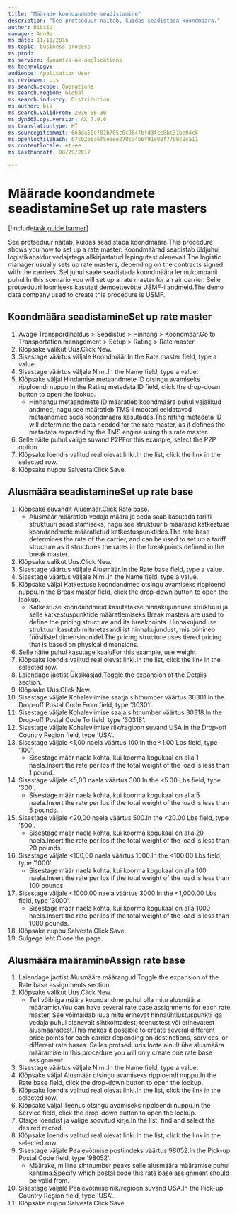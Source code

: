 ```yaml
--- 
title: "Määrade koondandmete seadistamine"
description: "See protseduur näitab, kuidas seadistada koondmäära."
author: BibiSp
manager: AnnBe
ms.date: 11/11/2016
ms.topic: business-process
ms.prod: 
ms.service: dynamics-ax-applications
ms.technology: 
audience: Application User
ms.reviewer: bis
ms.search.scope: Operations
ms.search.region: Global
ms.search.industry: Distribution
ms.author: bis
ms.search.validFrom: 2016-06-30
ms.dyn365.ops.version: AX 7.0.0
ms.translationtype: HT
ms.sourcegitcommit: 663da58ef01b705c0c984fbfd3fce8bc31be04c6
ms.openlocfilehash: b7c02e5a6f5eeee270ca4b6f91e90f7799c2ca11
ms.contentlocale: et-ee
ms.lasthandoff: 08/29/2017

---
```

# <a name="set-up-rate-masters"></a><span data-ttu-id="789c0-103">Määrade koondandmete seadistamine</span><span class="sxs-lookup"><span data-stu-id="789c0-103">Set up rate masters</span></span>

[!include[task guide banner](../../includes/task-guide-banner.md)]

<span data-ttu-id="789c0-104">See protseduur näitab, kuidas seadistada koondmäära.</span><span class="sxs-lookup"><span data-stu-id="789c0-104">This procedure shows you how to set up a rate master.</span></span> <span data-ttu-id="789c0-105">Koondmäärad seadistab üldjuhul logistikahaldur vedajatega allkirjastatud lepingutest olenevalt.</span><span class="sxs-lookup"><span data-stu-id="789c0-105">The logistic manager usually sets up rate masters, depending on the contracts signed with the carriers.</span></span> <span data-ttu-id="789c0-106">Sel juhul saate seadistada koondmäära lennukompanii puhul.</span><span class="sxs-lookup"><span data-stu-id="789c0-106">In this scenario you will set up a rate master for an air carrier.</span></span> <span data-ttu-id="789c0-107">Selle protseduuri loomiseks kasutati demoettevõtte USMF-i andmeid.</span><span class="sxs-lookup"><span data-stu-id="789c0-107">The demo data company used to create this procedure is USMF.</span></span>


## <a name="set-up-rate-master"></a><span data-ttu-id="789c0-108">Koondmäära seadistamine</span><span class="sxs-lookup"><span data-stu-id="789c0-108">Set up rate master</span></span>
1. <span data-ttu-id="789c0-109">Avage Transpordihaldus > Seadistus > Hinnang > Koondmäär.</span><span class="sxs-lookup"><span data-stu-id="789c0-109">Go to Transportation management > Setup > Rating > Rate master.</span></span>
2. <span data-ttu-id="789c0-110">Klõpsake valikut Uus.</span><span class="sxs-lookup"><span data-stu-id="789c0-110">Click New.</span></span>
3. <span data-ttu-id="789c0-111">Sisestage väärtus väljale Koondmäär.</span><span class="sxs-lookup"><span data-stu-id="789c0-111">In the Rate master field, type a value.</span></span>
4. <span data-ttu-id="789c0-112">Sisestage väärtus väljale Nimi.</span><span class="sxs-lookup"><span data-stu-id="789c0-112">In the Name field, type a value.</span></span>
5. <span data-ttu-id="789c0-113">Klõpsake väljal Hindamise metaandmete ID otsingu avamiseks ripploendi nuppu.</span><span class="sxs-lookup"><span data-stu-id="789c0-113">In the Rating metadata ID field, click the drop-down button to open the lookup.</span></span>
    * <span data-ttu-id="789c0-114">Hinnangu metaandmete ID määratleb koondmäära puhul vajalikud andmed, nagu see määratleb TMS-i mootori eeldatavad metaandmed seda koondmäära kasutades.</span><span class="sxs-lookup"><span data-stu-id="789c0-114">The rating metadata ID will determine the data needed for the rate master, as it defines the metadata expected by the TMS engine using this rate master.</span></span>  
6. <span data-ttu-id="789c0-115">Selle näite puhul valige suvand P2P</span><span class="sxs-lookup"><span data-stu-id="789c0-115">For this example, select the P2P option</span></span>
7. <span data-ttu-id="789c0-116">Klõpsake loendis valitud real olevat linki.</span><span class="sxs-lookup"><span data-stu-id="789c0-116">In the list, click the link in the selected row.</span></span>
8. <span data-ttu-id="789c0-117">Klõpsake nuppu Salvesta.</span><span class="sxs-lookup"><span data-stu-id="789c0-117">Click Save.</span></span>

## <a name="set-up-rate-base"></a><span data-ttu-id="789c0-118">Alusmäära seadistamine</span><span class="sxs-lookup"><span data-stu-id="789c0-118">Set up rate base</span></span>
1. <span data-ttu-id="789c0-119">Klõpsake suvandit Alusmäär.</span><span class="sxs-lookup"><span data-stu-id="789c0-119">Click Rate base.</span></span>
    * <span data-ttu-id="789c0-120">Alusmäär määratleb vedaja määra ja seda saab kasutada tariifi struktuuri seadistamiseks, nagu see struktuurib määrasid katkestuse koondandmete määratletud katkestuspunktides.</span><span class="sxs-lookup"><span data-stu-id="789c0-120">The rate base determines the rate of the carrier, and can be used to set up a tariff structure as it structures the rates in the breakpoints defined in the break master.</span></span>  
2. <span data-ttu-id="789c0-121">Klõpsake valikut Uus.</span><span class="sxs-lookup"><span data-stu-id="789c0-121">Click New.</span></span>
3. <span data-ttu-id="789c0-122">Sisestage väärtus väljale Alusmäär.</span><span class="sxs-lookup"><span data-stu-id="789c0-122">In the Rate base field, type a value.</span></span>
4. <span data-ttu-id="789c0-123">Sisestage väärtus väljale Nimi.</span><span class="sxs-lookup"><span data-stu-id="789c0-123">In the Name field, type a value.</span></span>
5. <span data-ttu-id="789c0-124">Klõpsake väljal Katkestuse koondandmed otsingu avamiseks ripploendi nuppu.</span><span class="sxs-lookup"><span data-stu-id="789c0-124">In the Break master field, click the drop-down button to open the lookup.</span></span>
    * <span data-ttu-id="789c0-125">Katkestuse koondandmeid kasutatakse hinnakujunduse struktuuri ja selle katkestuspunktide määratlemiseks.</span><span class="sxs-lookup"><span data-stu-id="789c0-125">Break masters are used to define the pricing structure and its breakpoints.</span></span> <span data-ttu-id="789c0-126">Hinnakujunduse struktuur kasutab mitmetasandilist hinnakujundust, mis põhineb füüsilistel dimensioonidel.</span><span class="sxs-lookup"><span data-stu-id="789c0-126">The pricing structure uses tiered pricing that is based on physical dimensions.</span></span>  
6. <span data-ttu-id="789c0-127">Selle näite puhul kasutage kaalu</span><span class="sxs-lookup"><span data-stu-id="789c0-127">For this example, use weight</span></span>
7. <span data-ttu-id="789c0-128">Klõpsake loendis valitud real olevat linki.</span><span class="sxs-lookup"><span data-stu-id="789c0-128">In the list, click the link in the selected row.</span></span>
8. <span data-ttu-id="789c0-129">Laiendage jaotist Üksikasjad.</span><span class="sxs-lookup"><span data-stu-id="789c0-129">Toggle the expansion of the Details section.</span></span>
9. <span data-ttu-id="789c0-130">Klõpsake Uus.</span><span class="sxs-lookup"><span data-stu-id="789c0-130">Click New.</span></span>
10. <span data-ttu-id="789c0-131">Sisestage väljale Kohaleviimise saatja sihtnumber väärtus 30301.</span><span class="sxs-lookup"><span data-stu-id="789c0-131">In the Drop-off Postal Code From field, type '30301'.</span></span>
11. <span data-ttu-id="789c0-132">Sisestage väljale Kohaleviimise saaja sihtnumber väärtus 30318.</span><span class="sxs-lookup"><span data-stu-id="789c0-132">In the Drop-off Postal Code To field, type '30318'.</span></span>
12. <span data-ttu-id="789c0-133">Sisestage väljale Kohaleviimise riik/regioon suvand USA.</span><span class="sxs-lookup"><span data-stu-id="789c0-133">In the Drop-off Country Region field, type 'USA'.</span></span>
13. <span data-ttu-id="789c0-134">Sisestage väljale <1,00 naela väärtus 100.</span><span class="sxs-lookup"><span data-stu-id="789c0-134">In the <1.00 Lbs field, type '100'.</span></span>
    * <span data-ttu-id="789c0-135">Sisestage määr naela kohta, kui koorma kogukaal on alla 1 naela.</span><span class="sxs-lookup"><span data-stu-id="789c0-135">Insert the rate per lbs if the total weight of the load is less than 1 pound.</span></span>  
14. <span data-ttu-id="789c0-136">Sisestage väljale <5,00 naela väärtus 300.</span><span class="sxs-lookup"><span data-stu-id="789c0-136">In the <5.00 Lbs field, type '300'.</span></span>
    * <span data-ttu-id="789c0-137">Sisestage määr naela kohta, kui koorma kogukaal on alla 5 naela.</span><span class="sxs-lookup"><span data-stu-id="789c0-137">Insert the rate per lbs if the total weight of the load is less than 5 pounds.</span></span>  
15. <span data-ttu-id="789c0-138">Sisestage väljale <20,00 naela väärtus 500.</span><span class="sxs-lookup"><span data-stu-id="789c0-138">In the <20.00 Lbs field, type '500'.</span></span>
    * <span data-ttu-id="789c0-139">Sisestage määr naela kohta, kui koorma kogukaal on alla 20 naela.</span><span class="sxs-lookup"><span data-stu-id="789c0-139">Insert the rate per lbs if the total weight of the load is less than 20 pounds.</span></span>  
16. <span data-ttu-id="789c0-140">Sisestage väljale <100,00 naela väärtus 1000.</span><span class="sxs-lookup"><span data-stu-id="789c0-140">In the <100.00 Lbs field, type '1000'.</span></span>
    * <span data-ttu-id="789c0-141">Sisestage määr naela kohta, kui koorma kogukaal on alla 100 naela.</span><span class="sxs-lookup"><span data-stu-id="789c0-141">Insert the rate per lbs if the total weight of the load is less than 100 pounds.</span></span>  
17. <span data-ttu-id="789c0-142">Sisestage väljale <1000,00 naela väärtus 3000.</span><span class="sxs-lookup"><span data-stu-id="789c0-142">In the <1,000.00 Lbs field, type '3000'.</span></span>
    * <span data-ttu-id="789c0-143">Sisestage määr naela kohta, kui koorma kogukaal on alla 1000 naela.</span><span class="sxs-lookup"><span data-stu-id="789c0-143">Insert the rate per lbs if the total weight of the load is less than 1000 pounds.</span></span>  
18. <span data-ttu-id="789c0-144">Klõpsake nuppu Salvesta.</span><span class="sxs-lookup"><span data-stu-id="789c0-144">Click Save.</span></span>
19. <span data-ttu-id="789c0-145">Sulgege leht.</span><span class="sxs-lookup"><span data-stu-id="789c0-145">Close the page.</span></span>

## <a name="assign-rate-base"></a><span data-ttu-id="789c0-146">Alusmäära määramine</span><span class="sxs-lookup"><span data-stu-id="789c0-146">Assign rate base</span></span>
1. <span data-ttu-id="789c0-147">Laiendage jaotist Alusmäära määrangud.</span><span class="sxs-lookup"><span data-stu-id="789c0-147">Toggle the expansion of the Rate base assignments section.</span></span>
2. <span data-ttu-id="789c0-148">Klõpsake valikut Uus.</span><span class="sxs-lookup"><span data-stu-id="789c0-148">Click New.</span></span>
    * <span data-ttu-id="789c0-149">Teil võib iga määra koondandme puhul olla mitu alusmäära määramist.</span><span class="sxs-lookup"><span data-stu-id="789c0-149">You can have several rate base assignments for each rate master.</span></span> <span data-ttu-id="789c0-150">See võimaldab luua mitu erinevat hinnaühtlustuspunkti iga vedaja puhul olenevalt sihtkohtadest, teenustest või erinevatest alusmääradest.</span><span class="sxs-lookup"><span data-stu-id="789c0-150">This makes it possible to create several different price points for each carrier depending on destinations, services, or different rate bases.</span></span> <span data-ttu-id="789c0-151">Selles protseduuris loote ainult ühe alusmäära määramise.</span><span class="sxs-lookup"><span data-stu-id="789c0-151">In this procedure you will only create one rate base assignment.</span></span>  
3. <span data-ttu-id="789c0-152">Sisestage väärtus väljale Nimi.</span><span class="sxs-lookup"><span data-stu-id="789c0-152">In the Name field, type a value.</span></span>
4. <span data-ttu-id="789c0-153">Klõpsake väljal Alusmäär otsingu avamiseks ripploendi nuppu.</span><span class="sxs-lookup"><span data-stu-id="789c0-153">In the Rate base field, click the drop-down button to open the lookup.</span></span>
5. <span data-ttu-id="789c0-154">Klõpsake loendis valitud real olevat linki.</span><span class="sxs-lookup"><span data-stu-id="789c0-154">In the list, click the link in the selected row.</span></span>
6. <span data-ttu-id="789c0-155">Klõpsake väljal Teenus otsingu avamiseks ripploendi nuppu.</span><span class="sxs-lookup"><span data-stu-id="789c0-155">In the Service field, click the drop-down button to open the lookup.</span></span>
7. <span data-ttu-id="789c0-156">Otsige loendist ja valige soovitud kirje.</span><span class="sxs-lookup"><span data-stu-id="789c0-156">In the list, find and select the desired record.</span></span>
8. <span data-ttu-id="789c0-157">Klõpsake loendis valitud real olevat linki.</span><span class="sxs-lookup"><span data-stu-id="789c0-157">In the list, click the link in the selected row.</span></span>
9. <span data-ttu-id="789c0-158">Sisestage väljale Pealevõtmise postiindeks väärtus 98052.</span><span class="sxs-lookup"><span data-stu-id="789c0-158">In the Pick-up Postal Code field, type '98052'.</span></span>
    * <span data-ttu-id="789c0-159">Määrake, milline sihtnumber peaks selle alusmäära määramise puhul kehtima.</span><span class="sxs-lookup"><span data-stu-id="789c0-159">Specify which postal code this rate base assignment should be valid from.</span></span>    
10. <span data-ttu-id="789c0-160">Sisestage väljale Pealevõtmise riik/regioon suvand USA.</span><span class="sxs-lookup"><span data-stu-id="789c0-160">In the Pick-up Country Region field, type 'USA'.</span></span>
11. <span data-ttu-id="789c0-161">Klõpsake nuppu Salvesta.</span><span class="sxs-lookup"><span data-stu-id="789c0-161">Click Save.</span></span>


